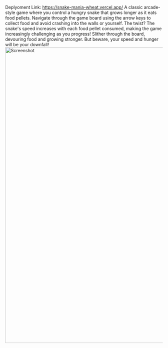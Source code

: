 Deplyoment Link: https://snake-mania-wheat.vercel.app/
A classic arcade-style game where you control a hungry snake that grows longer as it eats food pellets. Navigate through the game board using the arrow keys to collect food and avoid crashing into the walls or yourself. The twist? The snake's speed increases with each food pellet consumed, making the game increasingly challenging as you progress! Slither through the board, devouring food and growing stronger. But beware, your speed and hunger will be your downfall!<img width="944" alt="Screenshot " src="https://github.com/user-attachments/assets/b3e24675-852e-4dec-969f-d2210c899506" />
